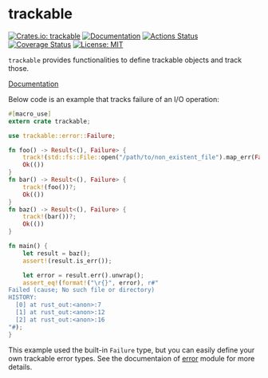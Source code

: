 trackable
=========

[![Crates.io: trackable](https://img.shields.io/crates/v/trackable.svg)](https://crates.io/crates/trackable)
[![Documentation](https://docs.rs/trackable/badge.svg)](https://docs.rs/trackable)
[![Actions Status](https://github.com/sile/trackable/workflows/CI/badge.svg)](https://github.com/sile/trackable/actions)
[![Coverage Status](https://coveralls.io/repos/github/sile/trackable/badge.svg?branch=master)](https://coveralls.io/github/sile/trackable?branch=master)
[![License: MIT](https://img.shields.io/badge/license-MIT-blue.svg)](LICENSE)

`trackable` provides functionalities to define trackable objects and track those.

[Documentation](https://docs.rs/trackable)

Below code is an example that tracks failure of an I/O operation:

```rust
#[macro_use]
extern crate trackable;

use trackable::error::Failure;

fn foo() -> Result<(), Failure> {
    track!(std::fs::File::open("/path/to/non_existent_file").map_err(Failure::from_error))?;
    Ok(())
}
fn bar() -> Result<(), Failure> {
    track!(foo())?;
    Ok(())
}
fn baz() -> Result<(), Failure> {
    track!(bar())?;
    Ok(())
}

fn main() {
    let result = baz();
    assert!(result.is_err());

    let error = result.err().unwrap();
    assert_eq!(format!("\r{}", error), r#"
Failed (cause; No such file or directory)
HISTORY:
  [0] at rust_out:<anon>:7
  [1] at rust_out:<anon>:12
  [2] at rust_out:<anon>:16
"#);
}
```

This example used the built-in `Failure` type, but you can easily define your own trackable error types.
See the documentaion of [error](https://docs.rs/trackable/0.2/trackable/error/index.html) module for more details.
